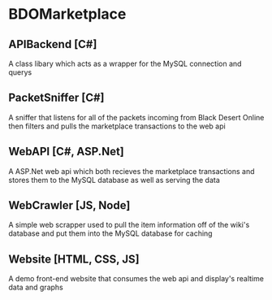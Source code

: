 # BDOMarketplace

## APIBackend [C#]
A class libary which acts as a wrapper for the MySQL connection and querys 

## PacketSniffer [C#]
A sniffer that listens for all of the packets incoming from Black Desert Online then filters and pulls the marketplace transactions to the web api

## WebAPI [C#, ASP.Net]
A ASP.Net web api which both recieves the marketplace transactions and stores them to the MySQL database as well as serving the data

## WebCrawler [JS, Node]
A simple web scrapper used to pull the item information off of the wiki's database and put them into the MySQL database for caching

## Website [HTML, CSS, JS]
A demo front-end website that consumes the web api and display's realtime data and graphs
